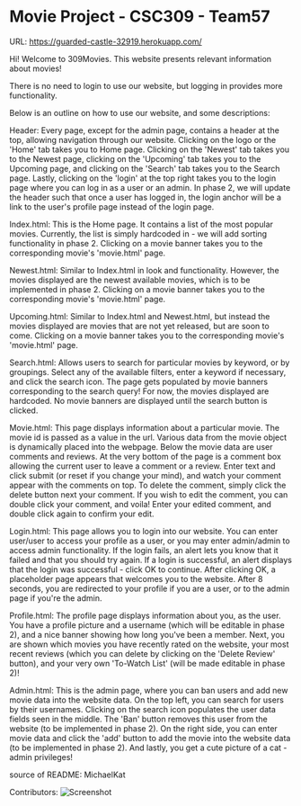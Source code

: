 # Movie Project - CSC309 - Team57

URL: https://guarded-castle-32919.herokuapp.com/

Hi! Welcome to 309Movies. This website presents relevant information about movies!

There is no need to login to use our website, but logging in provides more functionality.

Below is an outline on how to use our website, and some descriptions:

Header:
Every page, except for the admin page, contains a header at the top, allowing navigation
through our website. Clicking on the logo or the 'Home' tab takes you to Home page.
Clicking on the 'Newest' tab takes you to the Newest page, clicking on the 'Upcoming'
tab takes you to the Upcoming page, and clicking on the 'Search' tab takes you to the
Search page. Lastly, clicking on the 'login' at the top right takes you to the login
page where you can log in as a user or an admin.
In phase 2, we will update the header such that once a user has logged in, the login
anchor will be a link to the user's profile page instead of the login page.

Index.html:
This is the Home page. It contains a list of the most popular movies. Currently, the list
is simply hardcoded in - we will add sorting functionality in phase 2. Clicking on a movie
banner takes you to the corresponding movie's 'movie.html' page.

Newest.html:
Similar to Index.html in look and functionality. However, the movies displayed are the
newest available movies, which is to be implemented in phase 2. Clicking on a movie banner
takes you to the corresponding movie's 'movie.html' page.

Upcoming.html:
Similar to Index.html and Newest.html, but instead the movies displayed are movies that
are not yet released, but are soon to come. Clicking on a movie banner takes you to the
corresponding movie's 'movie.html' page.

Search.html:
Allows users to search for particular movies by keyword, or by groupings. Select any of
the available filters, enter a keyword if necessary, and click the search icon. The page
gets populated by movie banners corresponding to the search query! For now, the movies
displayed are hardcoded. No movie banners are displayed until the search button is clicked.

Movie.html:
This page displays information about a particular movie. The movie id is passed as a value
in the url. Various data from the movie object is dynamically placed into the webpage.
Below the movie data are user comments and reviews. At the very bottom of the page is a
comment box allowing the current user to leave a comment or a review. Enter text and click
submit (or reset if you change your mind), and watch your comment appear with the comments
on top. To delete the comment, simply click the delete button next your comment. If you wish
to edit the comment, you can double click your comment, and voila! Enter your edited comment,
and double click again to confirm your edit.

Login.html:
This page allows you to login into our website. You can enter user/user to access your profile
as a user, or you may enter admin/admin to access admin functionality. If the login fails, an
alert lets you know that it failed and that you should try again. If a login is successful, an
alert displays that the login was successful - click OK to continue. After clicking OK, a
placeholder page appears that welcomes you to the website. After 8 seconds, you are redirected
to your profile if you are a user, or to the admin page if you're the admin.

Profile.html:
The profile page displays information about you, as the user. You have a profile picture and a
username (which will be editable in phase 2), and a nice banner showing how long you've been a
member. Next, you are shown which movies you have recently rated on the website, your most
recent reviews (which you can delete by clicking on the 'Delete Review' button), and your very
own 'To-Watch List' (will be made editable in phase 2)!

Admin.html:
This is the admin page, where you can ban users and add new movie data into the website data.
On the top left, you can search for users by their usernames. Clicking on the search icon
populates the user data fields seen in the middle. The 'Ban' button removes this user from the
website (to be implemented in phase 2). On the right side, you can enter movie data and click
the 'add' button to add the movie into the website data (to be implemented in phase 2). And
lastly, you get a cute picture of a cat - admin privileges! 

source of README: MichaelKat

Contributors:
![Screenshot](https://github.com/mistybreezy/team57/blob/main/contributors.png?raw=true)
